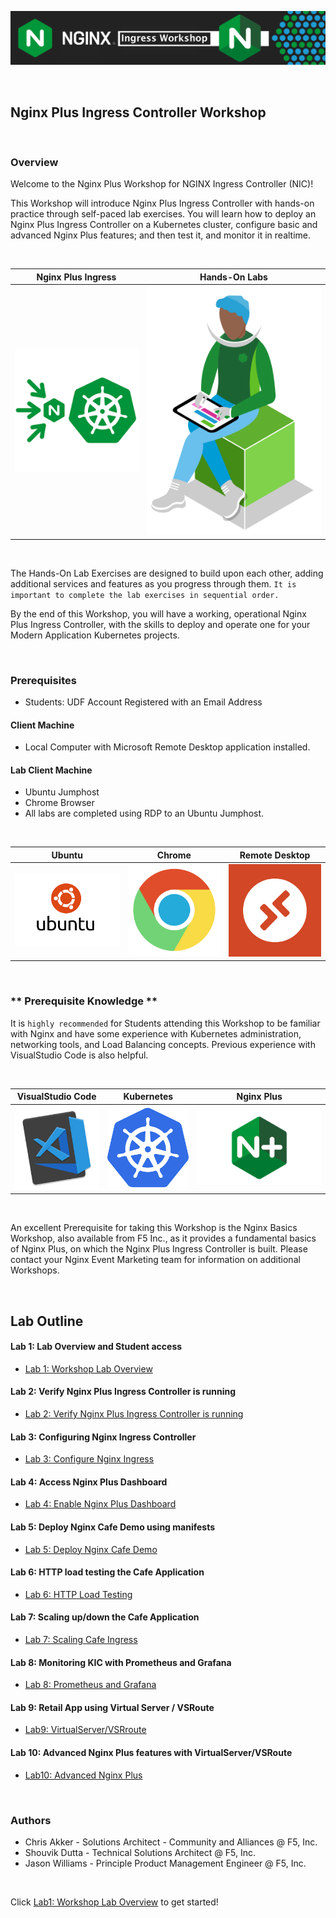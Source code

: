 ![Nginx NIC](media/nicworkshop-banner.png)

<br/>


## Nginx Plus Ingress Controller Workshop

<br/>

### Overview

Welcome to the Nginx Plus Workshop for NGINX Ingress Controller (NIC)!
</br>

This Workshop will introduce Nginx Plus Ingress Controller with hands-on practice through self-paced lab exercises.  You will learn how to deploy an Nginx Plus Ingress Controller on a Kubernetes cluster, configure basic and advanced Nginx Plus features; and then test it, and monitor it in realtime. 

<br/>

Nginx Plus Ingress  |  Hands-On Labs
:-------------------------:|:-------------------------:
![](media/nginx-ingress-icon.png)  |  ![](media/developer-seated.svg)

<br/>

The Hands-On Lab Exercises are designed to build upon each other, adding additional services and features as you progress through them.  `It is important to complete the lab exercises in sequential order.`

By the end of this Workshop, you will have a working, operational Nginx Plus Ingress Controller, with the skills to deploy and operate one for your Modern Application Kubernetes projects.

<br/>

### Prerequisites

- Students:  UDF Account Registered with an Email Address

#### Client Machine

- Local Computer with Microsoft Remote Desktop application installed.

#### Lab Client Machine
- Ubuntu Jumphost
- Chrome Browser 
- All labs are completed using RDP to an Ubuntu Jumphost.

<br/>

Ubuntu | Chrome  |  Remote Desktop
:-------------------------:|:-------------------------:|:-------------------------:
![](media/ubuntu-icon.png)  |![](media/chrome-icon.png)  |![](media/rdp-icon.png)

</br>

### ** Prerequisite Knowledge **

It is `highly recommended` for Students attending this Workshop to be familiar with Nginx and have some experience with Kubernetes administration, networking tools, and Load Balancing concepts.  Previous experience with VisualStudio Code is also helpful.

</br>

VisualStudio Code  |  Kubernetes  |  Nginx Plus
:-------------------------:|:-------------------------:|:-------------------------:
![](media/vs-code-icon.png)  |  ![](media/kubernetes-icon.png)   |  ![](media/nginx-plus-icon.png)

<br/>

An excellent Prerequisite for taking this Workshop is the Nginx Basics Workshop, also available from F5 Inc., as it provides a fundamental basics of Nginx Plus, on which the Nginx Plus Ingress Controller is built.  Please contact your Nginx Event Marketing team for information on additional Workshops.

</br>

## Lab Outline

#### Lab 1: Lab Overview and Student access
- [Lab 1: Workshop Lab Overview](lab1/readme.md)

#### Lab 2: Verify Nginx Plus Ingress Controller is running
- [Lab 2: Verify Nginx Plus Ingress Controller is running](lab2/readme.md)

#### Lab 3: Configuring Nginx Ingress Controller  
- [Lab 3: Configure Nginx Ingress](lab3/readme.md)

#### Lab 4: Access Nginx Plus Dashboard
- [Lab 4: Enable Nginx Plus Dashboard](lab4/readme.md)

#### Lab 5: Deploy Nginx Cafe Demo using manifests
- [Lab 5: Deploy Nginx Cafe Demo](lab5/readme.md)

#### Lab 6: HTTP load testing the Cafe Application
- [Lab 6: HTTP Load Testing](lab6/readme.md)

#### Lab 7: Scaling up/down the Cafe Application
- [Lab 7: Scaling Cafe Ingress](lab7/readme.md)

#### Lab 8: Monitoring KIC with Prometheus and Grafana
- [Lab 8: Prometheus and Grafana](lab8/readme.md)

#### Lab 9: Retail App using Virtual Server / VSRoute
- [Lab9: VirtualServer/VSRroute](lab9/readme.md)

#### Lab 10: Advanced Nginx Plus features with VirtualServer/VSRoute
- [Lab10: Advanced Nginx Plus](lab10/readme.md)

<br/>

### Authors
- Chris Akker - Solutions Architect - Community and Alliances @ F5, Inc.
- Shouvik Dutta - Technical Solutions Architect @ F5, Inc.
- Jason Williams - Principle Product Management Engineer @ F5, Inc.

<br/>

Click [Lab1: Workshop Lab Overview](../lab1/readme.md) to get started! 
